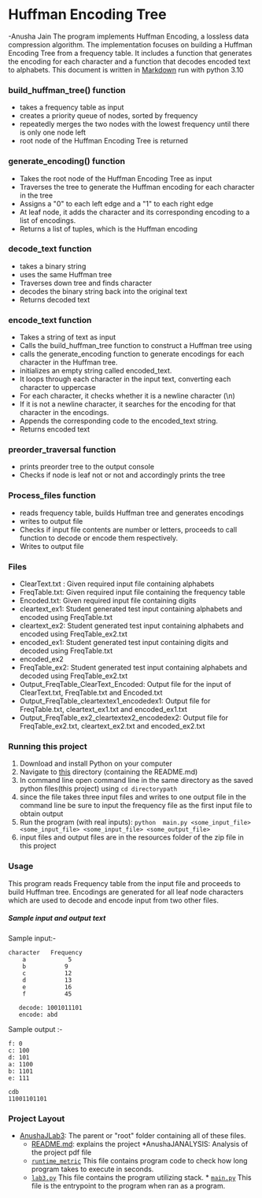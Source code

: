 # Huffman Encoding Tree 
-Anusha Jain
The program implements Huffman Encoding, a lossless data compression algorithm. The implementation focuses on building a Huffman Encoding Tree from a frequency table. It includes a function that generates the encoding for each character and a function that decodes encoded text to alphabets.
This document is written in [Markdown](https://dillinger.io/)
run with python 3.10


###  build_huffman_tree() function 
* takes a frequency table as input  
* creates a priority queue of nodes, sorted by frequency
* repeatedly merges the two nodes with the lowest frequency until there is only one node left
* root node of the Huffman Encoding Tree is returned 


### generate_encoding() function
 * Takes the root node of the Huffman Encoding Tree as input 
 * Traverses the tree to generate the Huffman encoding for each character in the tree
 * Assigns a "0" to each left edge and a "1" to each right edge 
 * At leaf node, it adds the character and its corresponding encoding to a list of encodings.
 * Returns a list of tuples, which is the Huffman encoding
 
### decode_text function
* takes a binary string 
* uses the same Huffman tree 
* Traverses down tree and finds character
*  decodes the binary string back into the original text
* Returns decoded text

### encode_text function
* Takes a string of text as input
* Calls the build_huffman_tree function to construct a Huffman tree using 
* calls the generate_encoding function to generate encodings for each character in the Huffman tree.
* initializes an empty string called encoded_text.
* It loops through each character in the input text, converting each character to uppercase
* For each character, it checks whether it is a newline character (\n)
* If it is not a newline character, it searches for the encoding for that character in the encodings. 
* Appends the corresponding code to the encoded_text string. 
* Returns encoded text

### preorder_traversal function
* prints preorder tree to the output console
* Checks if node is leaf not or not and accordingly prints the tree

### Process_files function
* reads frequency table, builds Huffman tree and generates encodings
* writes to output file
* Checks if input file contents are number or letters, proceeds to call function to decode or encode them respectively.
* Writes to output file

### Files
* ClearText.txt : Given required input file containing alphabets 
* FreqTable.txt: Given required input file containing the frequency table
* Encoded.txt: Given required input file containing digits
* cleartext_ex1: Student generated test input containing alphabets and encoded using FreqTable.txt
* cleartext_ex2: Student generated test input containing alphabets and encoded using FreqTable_ex2.txt
* encoded_ex1:  Student generated test input containing digits and decoded using FreqTable.txt
* encoded_ex2
* FreqTable_ex2:  Student generated test input containing alphabets and decoded using FreqTable_ex2.txt
* Output_FreqTable_ClearText_Encoded: Output file for the input of ClearText.txt, FreqTable.txt and Encoded.txt
* Output_FreqTable_cleartextex1_encodedex1: Output file for FreqTable.txt, cleartext_ex1.txt and encoded_ex1.txt
* Output_FreqTable_ex2_cleartextex2_encodedex2: Output file for FreqTable_ex2.txt, cleartext_ex2.txt and encoded_ex2.txt

### Running this project 
1. Download and install Python on your computer
2. Navigate to [this](.) directory (containing the README.md)
3. In command line open command line in the same directory as the saved python files(this project) using `cd directorypath`
4. since the file takes three input files and writes to one output file in the command line be sure to input the frequency file as the first input file to obtain output
5. Run the program (with real inputs): `python  main.py <some_input_file> <some_input_file> <some_input_file> <some_output_file>`
6. input files and output files are in the resources folder of the zip file in this project

### Usage
This program reads Frequency table from the input file and proceeds to build Huffman tree. Encodings are generated for all leaf node characters which are used to decode and encode input from two other files.

##### Sample input and output text 
Sample input:-
``` 
character   Frequency
    a            5
    b           9
    c           12
    d           13
    e           16
    f           45
    
   decode: 1001011101
   encode: abd
```
Sample output :-
```
f: 0
c: 100
d: 101
a: 1100
b: 1101
e: 111

cdb
11001101101
```

### Project Layout

* [AnushaJLab3](.): The parent or "root" folder containing all of these files. 
    * [README.md](README.md): explains the project
    *AnushaJANALYSIS: Analysis of the project pdf file
     * [`runtime_metric`](lab3filesAnushaJ/runtime)
     This file contains program code to check how long program takes to execute in seconds.
     * [`lab3.py`](lab3filesAnushaJ/lab3.py)
     This file contains the program utilizing stack.
      * [`main.py`](lab3filesAnushaJ/main.py) 
        This file is the entrypoint to the program when ran as a program. 
      








